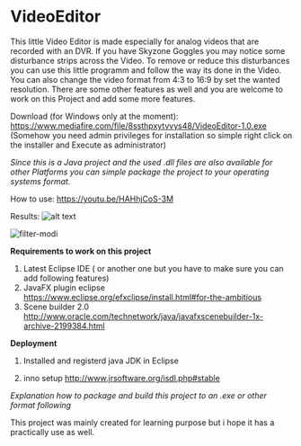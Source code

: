 # VideoEditor

This little Video Editor is made especially for analog videos that are recorded with an DVR.
If you have Skyzone Goggles you may notice some disturbance strips across the Video.
To remove or reduce this disturbances you can use this little programm and follow the way its done in the Video.
You can also change the video format from 4:3 to 16:9 by set the wanted resolution.
There are some other features as well and you are welcome to work on this Project and add some more features.

Download (for Windows only at the moment):
https://www.mediafire.com/file/8ssthpxytvvys48/VideoEditor-1.0.exe
(Somehow you need admin privileges for installation so simple right click on the installer and Execute as administrator)

*Since this is a Java project and the used .dll files are also available for other Platforms you can
simple package the project to your operating systems format.*

How to use:
https://youtu.be/HAHhjCoS-3M

Results:
![alt text](http://www.mediafire.com/view/qyay9246ysm99ik/ori.PNG "Original")

![filter-modi](https://user-images.githubusercontent.com/32615669/49003034-68f7eb80-f161-11e8-8e7c-9edf14e75112.PNG)


**Requirements to work on this project**
1. Latest Eclipse IDE ( or another one but you have to make sure you can add following features)
2. JavaFX plugin eclipse
	https://www.eclipse.org/efxclipse/install.html#for-the-ambitious
3. Scene builder 2.0
	http://www.oracle.com/technetwork/java/javafxscenebuilder-1x-archive-2199384.html


**Deployment**
1. Installed and registerd java JDK in Eclipse

2. inno setup
	http://www.jrsoftware.org/isdl.php#stable
  
*Explanation how to package and build this project to an .exe or other format following*

This project was mainly created for learning purpose but i hope it has a practically use as well.
